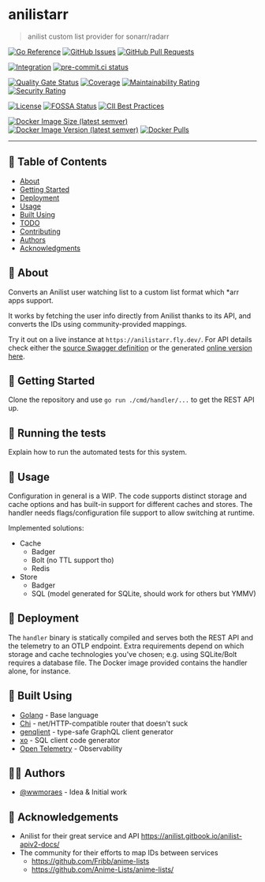 # anilistarr

> anilist custom list provider for sonarr/radarr

[![Go Reference](https://pkg.go.dev/badge/github.com/wwmoraes/anilistarr.svg)](https://pkg.go.dev/github.com/wwmoraes/anilistarr)
[![GitHub Issues](https://img.shields.io/github/issues/wwmoraes/anilistarr.svg)](https://github.com/wwmoraes/anilistarr/issues)
[![GitHub Pull Requests](https://img.shields.io/github/issues-pr/wwmoraes/anilistarr.svg)](https://github.com/wwmoraes/anilistarr/pulls)

[![Integration](https://github.com/wwmoraes/anilistarr/actions/workflows/integration.yml/badge.svg)](https://github.com/wwmoraes/anilistarr/actions/workflows/integration.yml)
[![pre-commit.ci status](https://results.pre-commit.ci/badge/github/wwmoraes/anilistarr/master.svg)](https://results.pre-commit.ci/latest/github/wwmoraes/anilistarr/master)

[![Quality Gate Status](https://sonarcloud.io/api/project_badges/measure?project=wwmoraes_anilistarr&metric=alert_status)](https://sonarcloud.io/summary/new_code?id=wwmoraes_anilistarr)
[![Coverage](https://sonarcloud.io/api/project_badges/measure?project=wwmoraes_anilistarr&metric=coverage)](https://sonarcloud.io/summary/new_code?id=wwmoraes_anilistarr)
[![Maintainability Rating](https://sonarcloud.io/api/project_badges/measure?project=wwmoraes_anilistarr&metric=sqale_rating)](https://sonarcloud.io/summary/new_code?id=wwmoraes_anilistarr)
[![Security Rating](https://sonarcloud.io/api/project_badges/measure?project=wwmoraes_anilistarr&metric=security_rating)](https://sonarcloud.io/summary/new_code?id=wwmoraes_anilistarr)

[![License](https://img.shields.io/badge/license-MIT-blue.svg)](/LICENSE)
[![FOSSA Status](https://app.fossa.com/api/projects/git%2Bgithub.com%2Fwwmoraes%2Fanilistarr.svg?type=shield)](https://app.fossa.com/projects/git%2Bgithub.com%2Fwwmoraes%2Fanilistarr?ref=badge_shield)
[![CII Best Practices](https://bestpractices.coreinfrastructure.org/projects/7718/badge)](https://bestpractices.coreinfrastructure.org/projects/7718)

[![Docker Image Size (latest semver)](https://img.shields.io/docker/image-size/wwmoraes/anilistarr)](https://hub.docker.com/r/wwmoraes/anilistarr)
[![Docker Image Version (latest semver)](https://img.shields.io/docker/v/wwmoraes/anilistarr?label=image%20version)](https://hub.docker.com/r/wwmoraes/anilistarr)
[![Docker Pulls](https://img.shields.io/docker/pulls/wwmoraes/anilistarr)](https://hub.docker.com/r/wwmoraes/anilistarr)

---

## 📝 Table of Contents

- [About](#-about)
- [Getting Started](#-getting-started)
- [Deployment](#-deployment)
- [Usage](#-usage)
- [Built Using](#-built-using)
- [TODO](./TODO.md)
- [Contributing](./CONTRIBUTING.md)
- [Authors](#-authors)
- [Acknowledgments](#-acknowledgements)

## 🧐 About

Converts an Anilist user watching list to a custom list format which *arr apps support.

It works by fetching the user info directly from Anilist thanks to its API, and
converts the IDs using community-provided mappings.

Try it out on a live instance at `https://anilistarr.fly.dev/`. For API details
check either the [source Swagger definition](./swagger.yaml) or the generated
[online version here][swagger-ui].

[swagger-ui]: https://editor-next.swagger.io/?url=https%3A%2F%2Fraw.githubusercontent.com%2Fwwmoraes%2Fanilistarr%2Fmaster%2Fswagger.yaml

## 🏁 Getting Started

Clone the repository and use `go run ./cmd/handler/...` to get the REST API up.

## 🔧 Running the tests

Explain how to run the automated tests for this system.

## 🎈 Usage

Configuration in general is a WIP. The code supports distinct storage and cache
options and has built-in support for different caches and stores. The handler
needs flags/configuration file support to allow switching at runtime.

Implemented solutions:

- Cache
  - Badger
  - Bolt (no TTL support tho)
  - Redis
- Store
  - Badger
  - SQL (model generated for SQLite, should work for others but YMMV)

## 🚀 Deployment

The `handler` binary is statically compiled and serves both the REST API and the
telemetry to an OTLP endpoint. Extra requirements depend on which storage and
cache technologies you've chosen; e.g. using SQLite/Bolt requires a database
file. The Docker image provided contains the handler alone, for instance.

## 🔧 Built Using

- [Golang](https://go.dev) - Base language
- [Chi](https://go-chi.io) - net/HTTP-compatible router that doesn't suck
- [genqlient](https://github.com/Khan/genqlient) - type-safe GraphQL client generator
- [xo](https://github.com/xo/xo) - SQL client code generator
- [Open Telemetry](https://opentelemetry.io) - Observability

## 🧑‍💻 Authors

- [@wwmoraes](https://github.com/wwmoraes) - Idea & Initial work

## 🎉 Acknowledgements

- Anilist for their great service and API <https://anilist.gitbook.io/anilist-apiv2-docs/>
- The community for their efforts to map IDs between services
  - <https://github.com/Fribb/anime-lists>
  - <https://github.com/Anime-Lists/anime-lists/>
